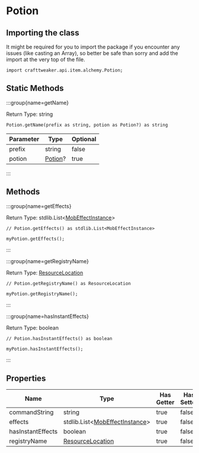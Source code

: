 # Potion

## Importing the class

It might be required for you to import the package if you encounter any issues (like casting an Array), so better be safe than sorry and add the import at the very top of the file.
```zenscript
import crafttweaker.api.item.alchemy.Potion;
```


## Static Methods

:::group{name=getName}

Return Type: string

```zenscript
Potion.getName(prefix as string, potion as Potion?) as string
```

| Parameter |                    Type                     | Optional |
|-----------|---------------------------------------------|----------|
| prefix    | string                                      | false    |
| potion    | [Potion](/vanilla/api/item/alchemy/Potion)? | true     |


:::

## Methods

:::group{name=getEffects}

Return Type: stdlib.List&lt;[MobEffectInstance](/vanilla/api/entity/effect/MobEffectInstance)&gt;

```zenscript
// Potion.getEffects() as stdlib.List<MobEffectInstance>

myPotion.getEffects();
```

:::

:::group{name=getRegistryName}

Return Type: [ResourceLocation](/vanilla/api/resource/ResourceLocation)

```zenscript
// Potion.getRegistryName() as ResourceLocation

myPotion.getRegistryName();
```

:::

:::group{name=hasInstantEffects}

Return Type: boolean

```zenscript
// Potion.hasInstantEffects() as boolean

myPotion.hasInstantEffects();
```

:::


## Properties

|       Name        |                                         Type                                         | Has Getter | Has Setter |
|-------------------|--------------------------------------------------------------------------------------|------------|------------|
| commandString     | string                                                                               | true       | false      |
| effects           | stdlib.List&lt;[MobEffectInstance](/vanilla/api/entity/effect/MobEffectInstance)&gt; | true       | false      |
| hasInstantEffects | boolean                                                                              | true       | false      |
| registryName      | [ResourceLocation](/vanilla/api/resource/ResourceLocation)                           | true       | false      |


